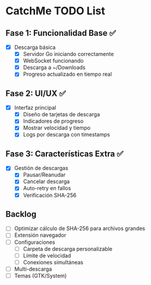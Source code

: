 # CatchMe TODO List

## Fase 1: Funcionalidad Base ✅
- [x] Descarga básica
  - [x] Servidor Go iniciando correctamente
  - [x] WebSocket funcionando
  - [x] Descarga a ~/Downloads
  - [x] Progreso actualizado en tiempo real

## Fase 2: UI/UX ✅
- [x] Interfaz principal
  - [x] Diseño de tarjetas de descarga
  - [x] Indicadores de progreso
  - [x] Mostrar velocidad y tiempo
  - [x] Logs por descarga con timestamps

## Fase 3: Características Extra ✅
- [x] Gestión de descargas
  - [x] Pausar/Reanudar
  - [x] Cancelar descarga
  - [x] Auto-retry en fallos
  - [x] Verificación SHA-256

## Backlog
- [ ] Optimizar cálculo de SHA-256 para archivos grandes
- [ ] Extensión navegador
- [ ] Configuraciones
  - [ ] Carpeta de descarga personalizable
  - [ ] Límite de velocidad
  - [ ] Conexiones simultáneas
- [ ] Multi-descarga
- [ ] Temas (GTK/System)
